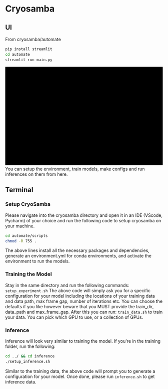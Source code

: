# Cryosamba

## UI

From cryosamba/automate

```bash
pip install streamlit
cd automate
streamlit run main.py
```

<img src="https://github.com/kirchhausenlab/Cryosamba/blob/main/start_cryosamba.gif" width="800"/>
You can setup the environment, train models, make configs and run inferences on them from here.

## Terminal

### Setup CryoSamba

Please navigate into the cryosamba directory and open it in an IDE (VScode, Pycharm) of your choice and run the following code to setup cryosamba on your machine.

```bash
cd automate/scripts
chmod -R 755 .
```

The above lines install all the necessary packages and dependencies, generate an environment.yml for conda environments, and activate the environment to run the models.

### Training the Model

Stay in the same directory and run the following commands:
`setup_experiment.sh`
The above code will simply ask you for a specific configuration for your model including the locations of your training data and data path, max frame gap, number of iterations etc. You can choose the defaults if you like however beware that you MUST provide the train_dir, data_path and max_frame_gap.
After this you can run:
`train_data.sh`
to train your data. You can pick which GPU to use, or a collection of GPUs.

### Inference

Inference will look very similar to training the model. If you're in the training folder, run the following:

```bash
cd ../ && cd inference
./setup_inference.sh
```

Similar to the training data, the above code will prompt you to generate a configuration for your model. Once done, please run `inference.sh` to get inference data.
